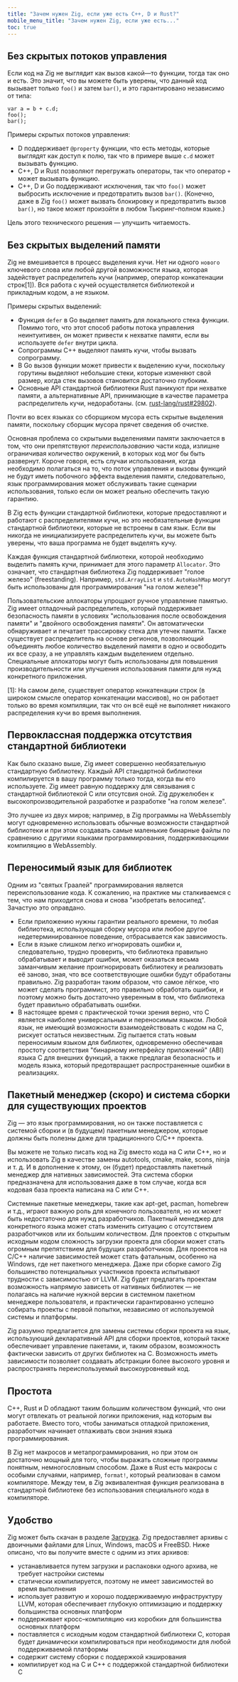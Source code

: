 ```yaml
---
title: "Зачем нужен Zig, если уже есть C++, D и Rust?"
mobile_menu_title: "Зачем нужен Zig, если уже есть..."
toc: true
---
```


## Без скрытых потоков управления

Если код на Zig не выглядит как вызов какой—то функции, тогда так оно и есть. Это значит, что вы можете быть уверены, что данный код вызывает только `foo()` и затем `bar()`, и это гарантировано независимо от типа:

```zig
var a = b + c.d;
foo();
bar();
```

Примеры скрытых потоков управления:

- D поддерживает `@property` функции, что есть методы, которые выглядят как доступ к полю, так что в примере выше `c.d` может вызывать функцию.
- C++, D и Rust позволяют перегружать операторы, так что оператор `+` может вызывать функцию.
- C++, D и Go поддерживают исключения, так что `foo()` может выбросить исключение и предотвратить вызов `bar()`. (Конечно, даже в Zig `foo()` может вызвать блокировку и предотвратить вызов `bar()`, но такое может произойти в любом Тьюринг–полном языке.)

Цель этого технического решения — улучшить читаемость.

## Без скрытых выделений памяти

Zig не вмешивается в процесс выделения кучи. Нет ни одного `нового` ключевого слова
или любой другой возможности языка, которая задействует распределитель кучи (например, оператор конкатенации строк[1]).
Вся работа с кучей осуществляется библиотекой и прикладным кодом, а не языком.

Примеры скрытых выделений:

- Функция `defer` в Go выделяет память для локального стека функции. Помимо того, что этот способ
  работы потока управления неинтуитивен, он может привести к нехватке памяти, если вы используете
  `defer` внутри цикла.
- Сопрограммы C++ выделяют память кучи, чтобы вызвать сопрограмму.
- В Go вызов функции может привести к выделению кучи, поскольку горутины выделяют небольшие стеки,
  которые изменяют свой размер, когда стек вызовов становится достаточно глубоким.
- Основные API стандартной библиотеки Rust паникуют при нехватке памяти,
  а альтернативные API, принимающие в качестве параметра распределитель кучи, недоработаны.
  (см. [rust-lang/rust#29802](https://github.com/rust-lang/rust/issues/29802)).

Почти во всех языках со сборщиком мусора есть скрытые выделения памяти, поскольку
сборщик мусора прячет сведения об очистке.

Основная проблема со скрытыми выделениями памяти заключается в том, что они препятствуют _переиспользованию_
части кода, излишне ограничивая количество окружений, в которых код
мог бы быть развернут. Короче говоря, есть случаи использования, когда необходимо полагаться на то,
что поток управления и вызовы функций не будут иметь побочного эффекта выделения памяти,
следовательно, язык программирования может обслуживать такие сценарии использования, только если он может реально обеспечить такую гарантию.

В Zig есть функции стандартной библиотеки, которые предоставляют и работают с распределителями кучи,
но это необязательные функции стандартной библиотеки, которые не встроены в сам язык.
Если вы никогда не инициализируете распределитель кучи, вы можете быть уверены, что ваша программа не будет выделять кучу.

Каждая функция стандартной библиотеки, которой необходимо выделить память кучи, принимает для этого параметр `Allocator`.
Это означает, что стандартная библиотека Zig поддерживает "голое железо" (freestanding). Например,
`std.ArrayList` и `std.AutoHashMap` могут быть использованы для программирования "на голом железе"!

Пользовательские аллокаторы упрощают ручное управление памятью. Zig имеет отладочный распределитель,
который поддерживает безопасность памяти в условиях "использования после освобождения памяти" и "двойного освобождения памяти". Он автоматически
обнаруживает и печатает трассировку стека для утечек памяти. Также существует распределитель на основе регионов, позволяющий
объединять любое количество выделений памяти в одно и освободить их все сразу, а не управлять
каждым выделением отдельно. Специальные аллокаторы могут быть использованы для повышения производительности
или улучшения использования памяти для нужд конкретного приложения.

[1]: На самом деле, существует оператор конкатенации строк (в широком смысле оператор конкатенации массивов), но он работает только во время компиляции, так что он всё ещё не выполняет никакого распределения кучи во время выполнения.

## Первоклассная поддержка отсутствия стандартной библиотеки

Как было сказано выше, Zig имеет совершенно необязательную стандартную библиотеку. Каждый API стандартной библиотеки компилируется
в вашу программу только тогда, когда вы его используете. Zig имеет равную поддержку для связывания с стандартной библиотекой C или
отсутсвия оной. Zig дружелюбен к высокопроизводительной разработке и разработке "на голом железе".

Это лучшее из двух миров; например, в Zig программы на WebAssembly могут одновременно использовать
обычные возможности стандартной библиотеки и при этом создавать самые маленькие бинарные файлы по сравнению
с другими языками программирования, поддерживающими компиляцию в WebAssembly.

## Переносимый язык для библиотек

Одним из "святых Граалей" программирования является переиспользование кода. К сожалению, на практике мы сталкиваемся с тем, что нам приходится снова и снова "изобретать велосипед". Зачастую это оправдано.

- Если приложению нужны гарантии реального времени, то любая библиотека, использующая сборку мусора или любое другое недетерминированное поведение, отбрасывается как зависимость.
- Если в языке слишком легко игнорировать ошибки и, следовательно, трудно проверить, что библиотека правильно обрабатывает и выводит ошибки, может оказаться весьма заманчивым желание проигнорировать библиотеку и реализовать её заново, зная, что все соответствующие ошибки будут обработаны правильно. Zig разработан таким образом, что самое лёгкое, что может сделать программист, это правильно обработать ошибки, и поэтому можно быть достаточно уверенным в том, что библиотека будет правильно обрабатывать ошибки.
- В настоящее время с практической точки зрения верно, что C является наиболее универсальным и переносимым языком. Любой язык, не имеющий возможности взаимодействовать с кодом на C, рискует остаться неизвестным. Zig пытается стать новым переносимым языком для библиотек, одновременно обеспечивая простоту соответствия "бинарному интерфейсу приложений" (ABI) языка C для внешних функций, а также предлагая безопасность и модель языка, который предотвращает распространенные ошибки в реализациях.

## Пакетный менеджер (скоро) и система сборки для существующих проектов

Zig — это язык программирования, но он также поставляется с системой сборки и (в будущем) пакетным менеджером, которые должны быть полезны даже для традиционного C/C++ проекта.

Вы можете не только писать код на Zig вместо кода на C или C++, но и использовать Zig в качестве замены autotools, cmake, make, scons, ninja и т. д. И в дополнение к этому, он (будет) предоставлять пакетный менеджер для нативных зависимостей. Эта система сборки предназначена для использования даже в том случае, когда вся кодовая база проекта написана на C или C++.

Системные пакетные менеджеры, такие как apt-get, pacman, homebrew и т.д., играют важную роль для конечного пользователя, но их может быть недостаточно для нужд разработчиков. Пакетный менеджер для конкретного языка может стать изменить ситуацию с отсутствием разработчиков или их большим количеством. Для проектов с открытым исходным кодом сложность загрузки проекта для сборки может стать огромным препятствием для будущих разработчиков. Для проектов на C/C++ наличие зависимостей может стать фатальным, особенно на Windows, где нет пакетного менеджера. Даже при сборке самого Zig большинство потенциальных участников проекта испытывают трудности с зависимостью от LLVM. Zig будет предлагать проектам возможность напрямую зависеть от нативных библиотек — не полагаясь на наличие нужной версии в системном пакетном менеджере пользователя, и практически гарантированно успешно собирать проекты с первой попытки, независимо от используемой системы и платформы.

Zig разумно предлагается для замены системы сборки проекта на язык, использующий декларативный API для сборки проектов, который также обеспечивает управление пакетами, и, таким образом, возможность фактически зависить от других библиотек на C. Возможность иметь зависимости позволяет создавать абстракции более высокого уровня и распространять переиспользуемый высокоуровневый код.

## Простота

C++, Rust и D обладают таким большим количеством функций, что они могут отвлекать от реальной логики приложения, над которым вы работаете. Вместо того, чтобы заниматься отладкой приложения, разработчик начинает отлаживать свои знания языка программирования.

В Zig нет макросов и метапрограммирования, но при этом он достаточно мощный для того, чтобы выражать сложные программы понятным, немногословным способом. Даже в Rust есть макросы с особыми случаями, например, `format!`, который реализован в самом компиляторе. Между тем, в Zig эквивалентная функция реализована в стандартной библиотеке без использования специального кода в компиляторе.

## Удобство

Zig может быть скачан в разделе [Загрузка](/download/). Zig предоставляет архивы с двоичными файлами для Linux, Windows, macOS и FreeBSD. Ниже описано, что вы получите вместе с одним из этих архивов:

- устанавливается путем загрузки и распаковки одного архива, не требует настройки системы
- статически компилируется, поэтому не имеет зависимостей во время выполнения
- использует развитую и хорошо поддерживаемую инфраструктуру LLVM, которая обеспечивает глубокую оптимизацию и поддержку большинства основных платформ
- поддерживает кросс–компиляцию «из коробки» для большинства основных платформ
- поставляется с исходным кодом стандартной библиотеки C, которая будет динамически компилироваться при необходимости для любой поддерживаемой платформы
- содержит систему сборки с поддержкой кэширования
- компилирует код на C и C++ с поддержкой стандартной библиотеки C
